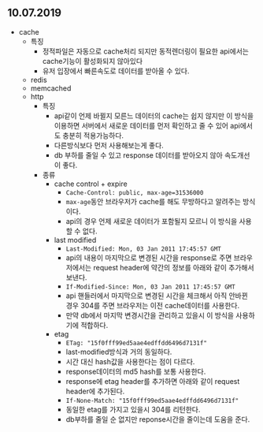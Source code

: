 ## 10.07.2019

- cache
  - 특징
    - 정적파일은 자동으로 cache처리 되지만 동적렌더링이 필요한 api에서는 cache기능이 활성화되지 않아있다
    - 유저 입장에서 빠른속도로 데이터를 받아올 수 있다.
  - redis
  - memcached
  - http
    - 특징
      - api같이 언제 바뀔지 모른느 데이터의 cache는 쉽지 않지만 이 방식을 이용하면 서버에서 새로운 데이터를 먼저 확인하고 줄 수 있어 api에서도 충분히 적용가능하다.
      - 다른방식보다 먼저 사용해보는게 좋다.
      - db 부하를 줄일 수 있고 response 데이터를 받아오지 않아 속도개선이 좋다.
    - 종류
      - cache control + expire
        - `Cache-Control: public, max-age=31536000`
        - `max-age`동안 브라우저가 cache를 해도 무방하다고 알려주는 방식이다.
        - api의 경우 언제 새로운 데이터가 포함될지 모르니 이 방식을 사용할 수 없다.
      - last modified
        - `Last-Modified: Mon, 03 Jan 2011 17:45:57 GMT`
        - api의 내용이 마지막으로 변경된 시간을 response로 주면 브라우저에서는 request header에 약간의 정보를 아래와 같이 추가해서 보낸다.
        - `If-Modified-Since: Mon, 03 Jan 2011 17:45:57 GMT`
        - api 핸들러에서 마지막으로 변경된 시간을 체크해서 아직 안바뀐 경우 304를 주면 브라우저는 이전 cache데이터를 사용한다.
        - 만약 db에서 마지막 변경시간을 관리하고 있을시 이 방식을 사용하기에 적합하다.
      - etag
        - `ETag: "15f0fff99ed5aae4edffdd6496d7131f"`
        - last-modified방식과 거의 동일하다.
        - 시간 대신 hash값을 사용한다는 점이 다르다.
        - response데이터의 md5 hash를 보통 사용한다.
        - response에 etag header를 추가하면 아래와 같이 request header에 추가된다.
        - `If-None-Match: "15f0fff99ed5aae4edffdd6496d7131f"`
        - 동일한 etag를 가지고 있을시 304를 리턴한다.
        - db부하를 줄일 순 없지만 reponse시간을 줄이는데 도움을 준다.
